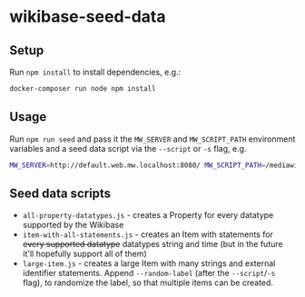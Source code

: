 # wikibase-seed-data

## Setup

Run `npm install` to install dependencies, e.g.:
```bash
docker-composer run node npm install
```

## Usage

Run `npm run seed` and pass it the `MW_SERVER` and `MW_SCRIPT_PATH` environment variables and a seed data script via the `--script` or `-s` flag, e.g.
```bash
MW_SERVER=http://default.web.mw.localhost:8080/ MW_SCRIPT_PATH=/mediawiki docker-compose run node npm run seed -- -s './all-property-datatypes.js'
```

## Seed data scripts

* `all-property-datatypes.js` - creates a Property for every datatype supported by the Wikibase
* `item-with-all-statements.js` - creates an Item with statements for ~~every supported datatype~~ datatypes string and time (but in the future it'll hopefully support all of them)
* `large-item.js` - creates a large Item with many strings and external identifier statements. Append `--random-label` (after the `--script`/`-s` flag), to randomize the label, so that multiple items can be created.
